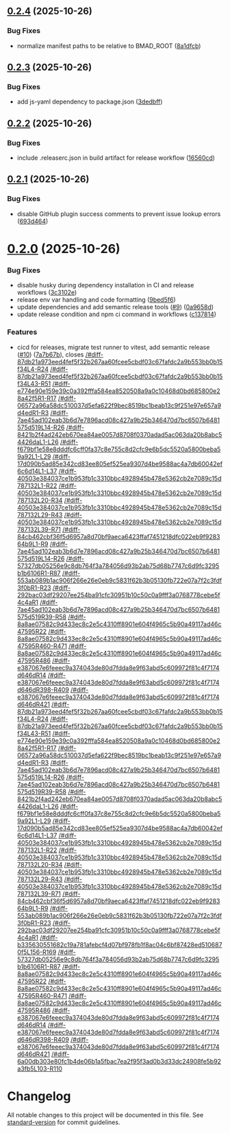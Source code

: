 ## [0.2.4](https://github.com/mkellerman/bmad-mcp-server/compare/v0.2.3...v0.2.4) (2025-10-26)

### Bug Fixes

- normalize manifest paths to be relative to BMAD_ROOT ([8a1dfcb](https://github.com/mkellerman/bmad-mcp-server/commit/8a1dfcbb802d5bfc58202e65c4e5158802e0f141))

## [0.2.3](https://github.com/mkellerman/bmad-mcp-server/compare/v0.2.2...v0.2.3) (2025-10-26)

### Bug Fixes

- add js-yaml dependency to package.json ([3dedbff](https://github.com/mkellerman/bmad-mcp-server/commit/3dedbffc21c5b424583e83cce495643c6dbbd8e1))

## [0.2.2](https://github.com/mkellerman/bmad-mcp-server/compare/v0.2.1...v0.2.2) (2025-10-26)

### Bug Fixes

- include .releaserc.json in build artifact for release workflow ([16560cd](https://github.com/mkellerman/bmad-mcp-server/commit/16560cd79061039b3f15dfb05626b471ce5312ad))

## [0.2.1](https://github.com/mkellerman/bmad-mcp-server/compare/v0.2.0...v0.2.1) (2025-10-26)

### Bug Fixes

- disable GitHub plugin success comments to prevent issue lookup errors ([693d464](https://github.com/mkellerman/bmad-mcp-server/commit/693d4648c897f4003d9b235f3a74d41d4fd6b74f))

# [0.2.0](https://github.com/mkellerman/bmad-mcp-server/compare/v0.1.1...v0.2.0) (2025-10-26)

### Bug Fixes

- disable husky during dependency installation in CI and release workflows ([3c3102e](https://github.com/mkellerman/bmad-mcp-server/commit/3c3102eba777e581c57c493ce50709fa8e0bba58))
- release env var handling and code formatting ([9bed5f6](https://github.com/mkellerman/bmad-mcp-server/commit/9bed5f62c63cb56e3a35f6a2798ee9b067776f71))
- update dependencies and add semantic release tools ([#9](https://github.com/mkellerman/bmad-mcp-server/issues/9)) ([0a9658d](https://github.com/mkellerman/bmad-mcp-server/commit/0a9658dc87f18553daf859d12aee822ce9f1766a))
- update release condition and npm ci command in workflows ([c137814](https://github.com/mkellerman/bmad-mcp-server/commit/c1378144d1049c895a06557fbfe70209446950f8))

### Features

- cicd for releases, migrate test runner to vitest, add semantic release ([#10](https://github.com/mkellerman/bmad-mcp-server/issues/10)) ([7a7b67b](https://github.com/mkellerman/bmad-mcp-server/commit/7a7b67b336272e080e5b2c1fb106838c3f546f1a)), closes [/#diff-87db21a973eed4fef5f32b267aa60fcee5cbdf03c67fafdc2a9b553bb0b15f34L4-R24](https://github.com///issues/diff-87db21a973eed4fef5f32b267aa60fcee5cbdf03c67fafdc2a9b553bb0b15f34L4-R24) [/#diff-87db21a973eed4fef5f32b267aa60fcee5cbdf03c67fafdc2a9b553bb0b15f34L43-R51](https://github.com///issues/diff-87db21a973eed4fef5f32b267aa60fcee5cbdf03c67fafdc2a9b553bb0b15f34L43-R51) [/#diff-e774e90e159e39c0a392fffa584ea8520508a9a0c10468d0bd685800e28a42f5R1-R17](https://github.com///issues/diff-e774e90e159e39c0a392fffa584ea8520508a9a0c10468d0bd685800e28a42f5R1-R17) [/#diff-06572a96a58dc510037d5efa622f9bec8519bc1beab13c9f251e97e657a9d4edR1-R3](https://github.com///issues/diff-06572a96a58dc510037d5efa622f9bec8519bc1beab13c9f251e97e657a9d4edR1-R3) [/#diff-7ae45ad102eab3b6d7e7896acd08c427a9b25b346470d7bc6507b6481575d519L14-R26](https://github.com///issues/diff-7ae45ad102eab3b6d7e7896acd08c427a9b25b346470d7bc6507b6481575d519L14-R26) [/#diff-8421b2f4ad242eb670ea84ae0057d8708f0370adad5ac063da20b8abc54426daL1-L26](https://github.com///issues/diff-8421b2f4ad242eb670ea84ae0057d8708f0370adad5ac063da20b8abc54426daL1-L26) [/#diff-f679bf1e58e8dddfc6cff0fa37c8e755c8d2cfc9e6b5dc5520a5800beba59a92L1-L29](https://github.com///issues/diff-f679bf1e58e8dddfc6cff0fa37c8e755c8d2cfc9e6b5dc5520a5800beba59a92L1-L29) [/#diff-17d090b5ad85e342cd83ee805ef525ea9307d4be9588ac4a7db60042ef6c6d14L1-L37](https://github.com///issues/diff-17d090b5ad85e342cd83ee805ef525ea9307d4be9588ac4a7db60042ef6c6d14L1-L37) [/#diff-40503e384037ce1b953fb1c3310bbc4928945b478e5362cb2e7089c15d787132L1-R22](https://github.com///issues/diff-40503e384037ce1b953fb1c3310bbc4928945b478e5362cb2e7089c15d787132L1-R22) [/#diff-40503e384037ce1b953fb1c3310bbc4928945b478e5362cb2e7089c15d787132L20-R34](https://github.com///issues/diff-40503e384037ce1b953fb1c3310bbc4928945b478e5362cb2e7089c15d787132L20-R34) [/#diff-40503e384037ce1b953fb1c3310bbc4928945b478e5362cb2e7089c15d787132L29-R43](https://github.com///issues/diff-40503e384037ce1b953fb1c3310bbc4928945b478e5362cb2e7089c15d787132L29-R43) [/#diff-40503e384037ce1b953fb1c3310bbc4928945b478e5362cb2e7089c15d787132L39-R71](https://github.com///issues/diff-40503e384037ce1b953fb1c3310bbc4928945b478e5362cb2e7089c15d787132L39-R71) [/#diff-84cb462cbf36f5d6957a8d70bf9aeca6423ffaf7451218dfc022eb9f928364b9L1-R9](https://github.com///issues/diff-84cb462cbf36f5d6957a8d70bf9aeca6423ffaf7451218dfc022eb9f928364b9L1-R9) [/#diff-7ae45ad102eab3b6d7e7896acd08c427a9b25b346470d7bc6507b6481575d519L14-R26](https://github.com///issues/diff-7ae45ad102eab3b6d7e7896acd08c427a9b25b346470d7bc6507b6481575d519L14-R26) [/#diff-57327db05256e9c8db764f3a784056d93b2ab75d68b7747c6d9fc3295b1b6106R1-R87](https://github.com///issues/diff-57327db05256e9c8db764f3a784056d93b2ab75d68b7747c6d9fc3295b1b6106R1-R87) [/#diff-553ab089b1ac906f266e26e0eb9c5831f62b3b05130fb722e07a7f2c3fdf3f0bR1-R23](https://github.com///issues/diff-553ab089b1ac906f266e26e0eb9c5831f62b3b05130fb722e07a7f2c3fdf3f0bR1-R23) [/#diff-292bac03df29207ee254ba91cfc30951b10c50c0a9fff3a0768778cebe5f4c4aR1](https://github.com///issues/diff-292bac03df29207ee254ba91cfc30951b10c50c0a9fff3a0768778cebe5f4c4aR1) [/#diff-7ae45ad102eab3b6d7e7896acd08c427a9b25b346470d7bc6507b6481575d519R39-R58](https://github.com///issues/diff-7ae45ad102eab3b6d7e7896acd08c427a9b25b346470d7bc6507b6481575d519R39-R58) [/#diff-8a8ae07582c9d433ec8c2e5c4310ff8901e604f4965c5b90a49117ad46c47595R22](https://github.com///issues/diff-8a8ae07582c9d433ec8c2e5c4310ff8901e604f4965c5b90a49117ad46c47595R22) [/#diff-8a8ae07582c9d433ec8c2e5c4310ff8901e604f4965c5b90a49117ad46c47595R460-R471](https://github.com///issues/diff-8a8ae07582c9d433ec8c2e5c4310ff8901e604f4965c5b90a49117ad46c47595R460-R471) [/#diff-8a8ae07582c9d433ec8c2e5c4310ff8901e604f4965c5b90a49117ad46c47595R486](https://github.com///issues/diff-8a8ae07582c9d433ec8c2e5c4310ff8901e604f4965c5b90a49117ad46c47595R486) [/#diff-e387067e6feeec9a374043de80d7fdda8e9f63abd5c609972f81c4f7174d646dR14](https://github.com///issues/diff-e387067e6feeec9a374043de80d7fdda8e9f63abd5c609972f81c4f7174d646dR14) [/#diff-e387067e6feeec9a374043de80d7fdda8e9f63abd5c609972f81c4f7174d646dR398-R409](https://github.com///issues/diff-e387067e6feeec9a374043de80d7fdda8e9f63abd5c609972f81c4f7174d646dR398-R409) [/#diff-e387067e6feeec9a374043de80d7fdda8e9f63abd5c609972f81c4f7174d646dR421](https://github.com///issues/diff-e387067e6feeec9a374043de80d7fdda8e9f63abd5c609972f81c4f7174d646dR421) [/#diff-87db21a973eed4fef5f32b267aa60fcee5cbdf03c67fafdc2a9b553bb0b15f34L4-R24](https://github.com///issues/diff-87db21a973eed4fef5f32b267aa60fcee5cbdf03c67fafdc2a9b553bb0b15f34L4-R24) [/#diff-87db21a973eed4fef5f32b267aa60fcee5cbdf03c67fafdc2a9b553bb0b15f34L43-R51](https://github.com///issues/diff-87db21a973eed4fef5f32b267aa60fcee5cbdf03c67fafdc2a9b553bb0b15f34L43-R51) [/#diff-e774e90e159e39c0a392fffa584ea8520508a9a0c10468d0bd685800e28a42f5R1-R17](https://github.com///issues/diff-e774e90e159e39c0a392fffa584ea8520508a9a0c10468d0bd685800e28a42f5R1-R17) [/#diff-06572a96a58dc510037d5efa622f9bec8519bc1beab13c9f251e97e657a9d4edR1-R3](https://github.com///issues/diff-06572a96a58dc510037d5efa622f9bec8519bc1beab13c9f251e97e657a9d4edR1-R3) [/#diff-7ae45ad102eab3b6d7e7896acd08c427a9b25b346470d7bc6507b6481575d519L14-R26](https://github.com///issues/diff-7ae45ad102eab3b6d7e7896acd08c427a9b25b346470d7bc6507b6481575d519L14-R26) [/#diff-7ae45ad102eab3b6d7e7896acd08c427a9b25b346470d7bc6507b6481575d519R39-R58](https://github.com///issues/diff-7ae45ad102eab3b6d7e7896acd08c427a9b25b346470d7bc6507b6481575d519R39-R58) [/#diff-8421b2f4ad242eb670ea84ae0057d8708f0370adad5ac063da20b8abc54426daL1-L26](https://github.com///issues/diff-8421b2f4ad242eb670ea84ae0057d8708f0370adad5ac063da20b8abc54426daL1-L26) [/#diff-f679bf1e58e8dddfc6cff0fa37c8e755c8d2cfc9e6b5dc5520a5800beba59a92L1-L29](https://github.com///issues/diff-f679bf1e58e8dddfc6cff0fa37c8e755c8d2cfc9e6b5dc5520a5800beba59a92L1-L29) [/#diff-17d090b5ad85e342cd83ee805ef525ea9307d4be9588ac4a7db60042ef6c6d14L1-L37](https://github.com///issues/diff-17d090b5ad85e342cd83ee805ef525ea9307d4be9588ac4a7db60042ef6c6d14L1-L37) [/#diff-40503e384037ce1b953fb1c3310bbc4928945b478e5362cb2e7089c15d787132L1-R22](https://github.com///issues/diff-40503e384037ce1b953fb1c3310bbc4928945b478e5362cb2e7089c15d787132L1-R22) [/#diff-40503e384037ce1b953fb1c3310bbc4928945b478e5362cb2e7089c15d787132L20-R34](https://github.com///issues/diff-40503e384037ce1b953fb1c3310bbc4928945b478e5362cb2e7089c15d787132L20-R34) [/#diff-40503e384037ce1b953fb1c3310bbc4928945b478e5362cb2e7089c15d787132L29-R43](https://github.com///issues/diff-40503e384037ce1b953fb1c3310bbc4928945b478e5362cb2e7089c15d787132L29-R43) [/#diff-40503e384037ce1b953fb1c3310bbc4928945b478e5362cb2e7089c15d787132L39-R71](https://github.com///issues/diff-40503e384037ce1b953fb1c3310bbc4928945b478e5362cb2e7089c15d787132L39-R71) [/#diff-84cb462cbf36f5d6957a8d70bf9aeca6423ffaf7451218dfc022eb9f928364b9L1-R9](https://github.com///issues/diff-84cb462cbf36f5d6957a8d70bf9aeca6423ffaf7451218dfc022eb9f928364b9L1-R9) [/#diff-553ab089b1ac906f266e26e0eb9c5831f62b3b05130fb722e07a7f2c3fdf3f0bR1-R23](https://github.com///issues/diff-553ab089b1ac906f266e26e0eb9c5831f62b3b05130fb722e07a7f2c3fdf3f0bR1-R23) [/#diff-292bac03df29207ee254ba91cfc30951b10c50c0a9fff3a0768778cebe5f4c4aR1](https://github.com///issues/diff-292bac03df29207ee254ba91cfc30951b10c50c0a9fff3a0768778cebe5f4c4aR1) [/#diff-b335630551682c19a781afebcf4d07bf978fb1f8ac04c6bf87428ed5106870f5L156-R169](https://github.com///issues/diff-b335630551682c19a781afebcf4d07bf978fb1f8ac04c6bf87428ed5106870f5L156-R169) [/#diff-57327db05256e9c8db764f3a784056d93b2ab75d68b7747c6d9fc3295b1b6106R1-R87](https://github.com///issues/diff-57327db05256e9c8db764f3a784056d93b2ab75d68b7747c6d9fc3295b1b6106R1-R87) [/#diff-8a8ae07582c9d433ec8c2e5c4310ff8901e604f4965c5b90a49117ad46c47595R22](https://github.com///issues/diff-8a8ae07582c9d433ec8c2e5c4310ff8901e604f4965c5b90a49117ad46c47595R22) [/#diff-8a8ae07582c9d433ec8c2e5c4310ff8901e604f4965c5b90a49117ad46c47595R460-R471](https://github.com///issues/diff-8a8ae07582c9d433ec8c2e5c4310ff8901e604f4965c5b90a49117ad46c47595R460-R471) [/#diff-8a8ae07582c9d433ec8c2e5c4310ff8901e604f4965c5b90a49117ad46c47595R486](https://github.com///issues/diff-8a8ae07582c9d433ec8c2e5c4310ff8901e604f4965c5b90a49117ad46c47595R486) [/#diff-e387067e6feeec9a374043de80d7fdda8e9f63abd5c609972f81c4f7174d646dR14](https://github.com///issues/diff-e387067e6feeec9a374043de80d7fdda8e9f63abd5c609972f81c4f7174d646dR14) [/#diff-e387067e6feeec9a374043de80d7fdda8e9f63abd5c609972f81c4f7174d646dR398-R409](https://github.com///issues/diff-e387067e6feeec9a374043de80d7fdda8e9f63abd5c609972f81c4f7174d646dR398-R409) [/#diff-e387067e6feeec9a374043de80d7fdda8e9f63abd5c609972f81c4f7174d646dR421](https://github.com///issues/diff-e387067e6feeec9a374043de80d7fdda8e9f63abd5c609972f81c4f7174d646dR421) [/#diff-6a00db303e80fc1b4de06b1a5fbac7ea2f95f3ad0b3d33dc24908fe5b92a3fb5L103-R110](https://github.com///issues/diff-6a00db303e80fc1b4de06b1a5fbac7ea2f95f3ad0b3d33dc24908fe5b92a3fb5L103-R110)

# Changelog

All notable changes to this project will be documented in this file. See [standard-version](https://github.com/conventional-changelog/standard-version) for commit guidelines.
